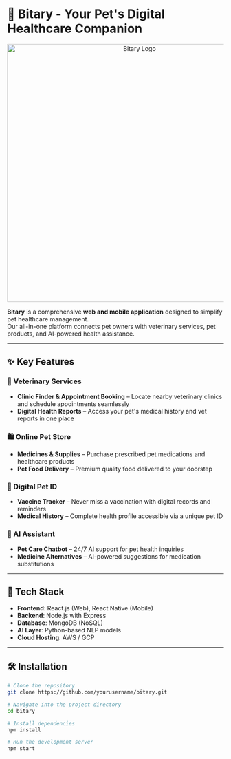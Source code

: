 # 🐾 Bitary - Your Pet's Digital Healthcare Companion

<p align="center">
  <img src="https://github.com/user-attachments/assets/89b06f72-ea5e-477e-9a5c-ea5e50d26cc3" alt="Bitary Logo" width="600" />
</p>

**Bitary** is a comprehensive **web and mobile application** designed to simplify pet healthcare management.  
Our all-in-one platform connects pet owners with veterinary services, pet products, and AI-powered health assistance.

---

## ✨ Key Features

### 🏥 Veterinary Services
- **Clinic Finder & Appointment Booking** – Locate nearby veterinary clinics and schedule appointments seamlessly  
- **Digital Health Reports** – Access your pet's medical history and vet reports in one place  

### 🛍️ Online Pet Store
- **Medicines & Supplies** – Purchase prescribed pet medications and healthcare products  
- **Pet Food Delivery** – Premium quality food delivered to your doorstep  

### 📲 Digital Pet ID
- **Vaccine Tracker** – Never miss a vaccination with digital records and reminders  
- **Medical History** – Complete health profile accessible via a unique pet ID  

### 🤖 AI Assistant
- **Pet Care Chatbot** – 24/7 AI support for pet health inquiries  
- **Medicine Alternatives** – AI-powered suggestions for medication substitutions  

---

## 🔧 Tech Stack

- **Frontend**: React.js (Web), React Native (Mobile)  
- **Backend**: Node.js with Express  
- **Database**: MongoDB (NoSQL)  
- **AI Layer**: Python-based NLP models  
- **Cloud Hosting**: AWS / GCP  

---

## 🛠️ Installation

```bash
# Clone the repository
git clone https://github.com/yourusername/bitary.git

# Navigate into the project directory
cd bitary

# Install dependencies
npm install

# Run the development server
npm start
